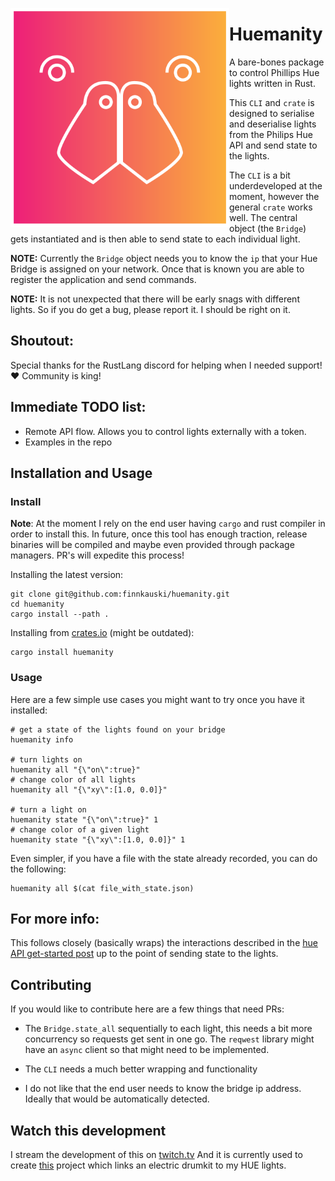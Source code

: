<p align="center"><img align="left" src="meta/logo.png" width="350px"></p>

# Huemanity

A bare-bones package to control Phillips Hue lights written in Rust.

This `CLI` and `crate` is designed to serialise and deserialise lights from the
Philips Hue API and send state to the lights.

The `CLI` is a bit underdeveloped at the moment, however the general `crate`
works well. The central object (the `Bridge`) gets instantiated and is then able
to send state to each individual light.

**NOTE:** Currently the `Bridge` object needs you to know the `ip` that your Hue
Bridge is assigned on your network. Once that is known you are able to register
the application and send commands.

**NOTE:** It is not unexpected that there will be early snags with different
lights. So if you do get a bug, please report it. I should be right on it.

## Shoutout:

Special thanks for the RustLang discord for helping when I needed support! ❤
Community is king!

## Immediate TODO list:

- Remote API flow. Allows you to control lights externally with a token.
- Examples in the repo

## Installation and Usage

### Install

**Note**: At the moment I rely on the end user having `cargo` and rust compiler in
order to install this. In future, once this tool has enough traction, release
binaries will be compiled and maybe even provided through package managers. PR's
will expedite this process!

Installing the latest version:

```shell
git clone git@github.com:finnkauski/huemanity.git
cd huemanity
cargo install --path .
```

Installing from [crates.io](https://crates.io/crates/huemanity) (might be outdated):

```shell
cargo install huemanity
```

### Usage

Here are a few simple use cases you might want to try once you have it installed:

```shell
# get a state of the lights found on your bridge
huemanity info

# turn lights on
huemanity all "{\"on\":true}"
# change color of all lights
huemanity all "{\"xy\":[1.0, 0.0]}"

# turn a light on
huemanity state "{\"on\":true}" 1
# change color of a given light
huemanity state "{\"xy\":[1.0, 0.0]}" 1
```

Even simpler, if you have a file with the state already recorded, you can do the
following:

```shell
huemanity all $(cat file_with_state.json)
```

## For more info:

This follows closely (basically wraps) the interactions described in the
[hue API get-started
post](https://developers.meethue.com/develop/get-started-2/) up to the point of
sending state to the lights.

## Contributing

If you would like to contribute here are a few things that need PRs:

- The `Bridge.state_all` sequentially to each light, this needs a bit more
  concurrency so requests get sent in one go. The `reqwest` library might have
  an `async` client so that might need to be implemented.

- The `CLI` needs a much better wrapping and functionality

- I do not like that the end user needs to know the bridge ip address. Ideally
  that would be automatically detected.

## Watch this development

I stream the development of this on [twitch.tv](https://www.twitch.tv/finnkauski)
And it is currently used to create
[this](https://www.youtube.com/watch?v=fEK2DofSwEE) project which links an
electric drumkit to my HUE lights.
